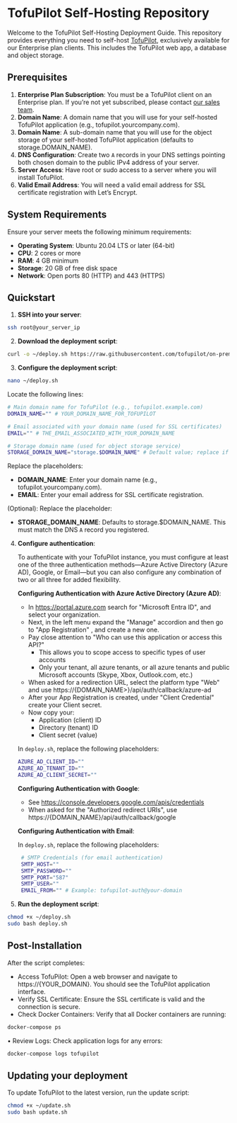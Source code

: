 # TofuPilot Self-Hosting Repository

Welcome to the TofuPilot Self-Hosting Deployment Guide. This repository provides everything you need to self-host [TofuPilot](https://www.tofupilot.com), exclusively available for our Enterprise plan clients. This includes the TofuPilot web app, a database and object storage.

## Prerequisites

1. **Enterprise Plan Subscription**: You must be a TofuPilot client on an Enterprise plan. If you’re not yet subscribed, please contact [our sales team](support@tofupilot.com).
2. **Domain Name**: A domain name that you will use for your self-hosted TofuPilot application (e.g., tofupilot.yourcompany.com).
3. **Domain Name**: A sub-domain name that you will use for the object storage of your self-hosted TofuPilot application (defaults to storage.DOMAIN_NAME).
4. **DNS Configuration**: Create two `A` records in your DNS settings pointing both chosen domain to the public IPv4 address of your server.
5. **Server Access**: Have root or sudo access to a server where you will install TofuPilot.
6. **Valid Email Address**: You will need a valid email address for SSL certificate registration with Let’s Encrypt.

## System Requirements

Ensure your server meets the following minimum requirements:

- **Operating System**: Ubuntu 20.04 LTS or later (64-bit)
- **CPU**: 2 cores or more
- **RAM**: 4 GB minimum
- **Storage**: 20 GB of free disk space
- **Network**: Open ports 80 (HTTP) and 443 (HTTPS)

## Quickstart

1. **SSH into your server**:

```bash
ssh root@your_server_ip
```

2. **Download the deployment script**:

```bash
curl -o ~/deploy.sh https://raw.githubusercontent.com/tofupilot/on-premise/main/deploy.sh
```

3. **Configure the deployment script**:

```bash
nano ~/deploy.sh
```

Locate the following lines:

```bash
# Main domain name for TofuPilot (e.g., tofupilot.example.com)
DOMAIN_NAME="" # YOUR_DOMAIN_NAME_FOR_TOFUPILOT

# Email associated with your domain name (used for SSL certificates)
EMAIL="" # THE_EMAIL_ASSOCIATED_WITH_YOUR_DOMAIN_NAME

# Storage domain name (used for object storage service)
STORAGE_DOMAIN_NAME="storage.$DOMAIN_NAME" # Default value; replace if desired
```

Replace the placeholders:

- **DOMAIN_NAME**: Enter your domain name (e.g., tofupilot.yourcompany.com).
- **EMAIL**: Enter your email address for SSL certificate registration.

(Optional): Replace the placeholder:

- **STORAGE_DOMAIN_NAME**: Defaults to storage.$DOMAIN_NAME. This must match the DNS `A` record you registered.

4. **Configure authentication**:

   To authenticate with your TofuPilot instance, you must configure at least one of the three authentication methods—Azure Active Directory (Azure AD), Google, or Email—but you can also configure any combination of two or all three for added flexibility.

   **Configuring Authentication with Azure Active Directory (Azure AD)**:

   - In https://portal.azure.com search for "Microsoft Entra ID", and select your organization.
   - Next, in the left menu expand the "Manage" accordion and then go to "App Registration" , and create a new one.
   - Pay close attention to "Who can use this application or access this API?"
     - This allows you to scope access to specific types of user accounts
     - Only your tenant, all azure tenants, or all azure tenants and public Microsoft accounts (Skype, Xbox, Outlook.com, etc.)
   - When asked for a redirection URL, select the platform type "Web" and use https://{DOMAIN_NAME>}/api/auth/callback/azure-ad
   - After your App Registration is created, under "Client Credential" create your Client secret.
   - Now copy your:
     - Application (client) ID
     - Directory (tenant) ID
     - Client secret (value)

   In `deploy.sh`, replace the following placeholders:

   ```bash
   AZURE_AD_CLIENT_ID=""
   AZURE_AD_TENANT_ID=""
   AZURE_AD_CLIENT_SECRET=""
   ```

   **Configuring Authentication with Google**:

   - See https://console.developers.google.com/apis/credentials
   - When asked for the "Authorized redirect URIs", use https://{DOMAIN_NAME}/api/auth/callback/google

   **Configuring Authentication with Email**:

   In `deploy.sh`, replace the following placeholders:

   ```bash
    # SMTP Credentials (for email authentication)
    SMTP_HOST=""
    SMTP_PASSWORD=""
    SMTP_PORT="587"
    SMTP_USER=""
    EMAIL_FROM="" # Example: tofupilot-auth@your-domain
   ```

5. **Run the deployment script**:

```bash
chmod +x ~/deploy.sh
sudo bash deploy.sh
```

## Post-Installation

After the script completes:

- Access TofuPilot: Open a web browser and navigate to https://{YOUR_DOMAIN}. You should see the TofuPilot application interface.
- Verify SSL Certificate: Ensure the SSL certificate is valid and the connection is secure.
- Check Docker Containers: Verify that all Docker containers are running:

```bash
docker-compose ps
```

• Review Logs: Check application logs for any errors:

```bash
docker-compose logs tofupilot
```

## Updating your deployment

To update TofuPilot to the latest version, run the update script:

```bash
chmod +x ~/update.sh
sudo bash update.sh
```
